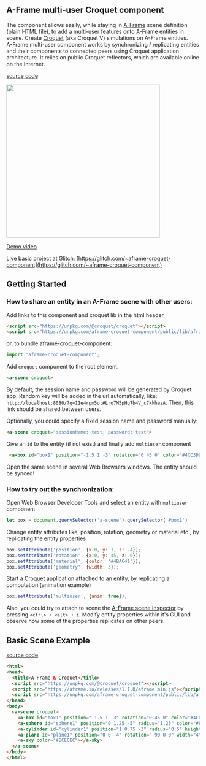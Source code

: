 ## A-Frame multi-user Croquet component 

The component allows easily, while staying in [A-Frame](https://aframe.io) scene definition (plain HTML file), to add a multi-user features onto A-Frame entities in scene. Create [Croquet](https://croquet.studio) (aka Croquet V) simulations on A-Frame entities.  
A-Frame multi-user component works by synchronizing / replicating entities and their components to connected peers using Croquet application architecture. It relies on public Croquet reflectors, which are available online on the Internet.  

[source code](./public/lib/aframe-croquet-component.js)

<img src="https://krestianstvo.org/sdk/projects/aframe-croquet-component/docs/screen480.gif" width="400">  

[Demo video](https://vimeo.com/387187875)

Live basic project at Glitch: [https://glitch.com/~aframe-croquet-component](https://glitch.com/~aframe-croquet-component)


Getting Started
---------------

### How to share an entity in an A-Frame scene with other users:  

Add links to this component and croquet lib in the html header

```html
<script src="https://unpkg.com/@croquet/croquet"></script>
<script src="https://unpkg.com/aframe-croquet-component/public/lib/aframe-croquet-component.js"></script>
```

or, to bundle aframe-croquet-component:
```javascript
import 'aframe-croquet-component';
```

Add `croquet` component to the root <a-scene> element. 

```html
<a-scene croquet>
```

By default, the session name and password will be generated by Croquet app. Random key will be added in the url automatically, like:  
```http://localhost:8080/?q=11e4rpm5ot#Lro7M5pHq7b4V_c7kkhezA```. Then, this link should be shared between users.  

Optionally, you could specify a fixed session name and password manually:  

```html
<a-scene croquet="sessionName: test; password: test">
```

Give an `id` to the entity (if not exist) and finally add `multiuser` component

```html
 <a-box id="box1" position="-1.5 1 -3" rotation="0 45 0" color="#4CC3D9" multiuser></a-box>
``` 

Open the same scene in several Web Browsers windows. The entity should be synced!


### How to try out the synchronization:

Open Web Browser Developer Tools and select an entity with `multiuser` component
```js
let box = document.querySelector('a-scene').querySelector('#box1')
```  
Change entity attributes like, position, rotation, geometry or material etc., by replicating the entity properties
```js
box.setAttribute('position', {x:0, y: 1, z: -4});
box.setAttribute('rotation', {x:0, y: 45, z: 0});
box.setAttribute('material', {color: '#4BAC41'});
box.setAttribute('geometry', {width: 3});
```  
Start a Croquet application attached to an entity, by replicating a computation (animation example)
```js
box.setAttribute('multiuser', {anim: true});
```

Also, you could try to attach to scene the [A-Frame scene Inspector](https://github.com/aframevr/aframe-inspector) by pressing ```<ctrl> + <alt> + i```. Modify entity properties within it's GUI and observe how some of the properties replicates on other peers.


Basic Scene Example
-------------
[source code](./public/index.html)

```html
<html>
<head>
  <title>A-Frame & Croquet</title>
  <script src="https://unpkg.com/@croquet/croquet"></script>
  <script src="https://aframe.io/releases/1.1.0/aframe.min.js"></script>
  <script src="https://unpkg.com/aframe-croquet-component/public/lib/aframe-croquet-component.js"></script>
</head>
<body>
  <a-scene croquet>
    <a-box id="box1" position="-1.5 1 -3" rotation="0 45 0" color="#4CC3D9" multiuser="anim: true"></a-box>
    <a-sphere id="sphere1" position="0 1.25 -5" radius="1.25" color="#EF2D5E" multiuser></a-sphere>
    <a-cylinder id="cylinder1" position="1 0.75 -3" radius="0.5" height="1.5" color="#FFC65D"></a-cylinder>
    <a-plane id="plane1" position="0 0 -4" rotation="-90 0 0" width="4" height="4" color="#7BC8A4" multiuser></a-plane>
    <a-sky color="#ECECEC"></a-sky>
  </a-scene>
</body>
</html>
```

